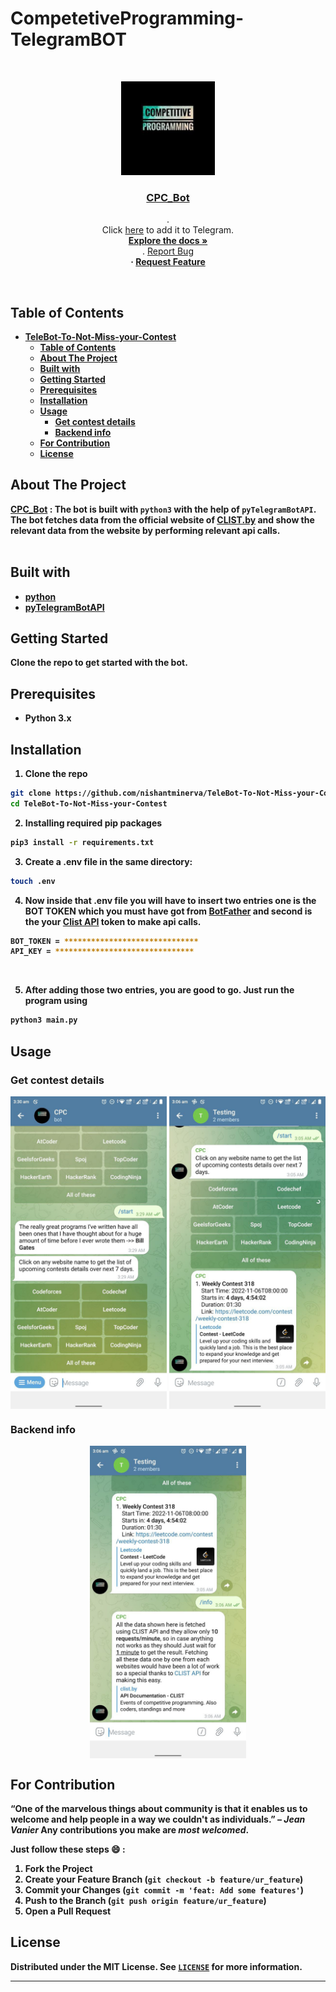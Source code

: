 # CompetetiveProgramming-TelegramBOT

<!-- PROJECT LOGO -->
<br />
<p align="center" border-radius=50%>
  <a href="https://github.com/nishantminerva/TeleBot-To-Not-Miss-your-Contest">
      <img src="./bot.jpg" alt="Logo" width="150">
  </a>
  

  <h3 align="center"><a href="https://telegram.me/contestsalert_bot">CPC_Bot</a></h3>

  <p align="center">
    .
    <br>
    Click <a href="https://telegram.me/contestsalert_bot">here</a> to add it to Telegram.
    <br />
    <a href="https://github.com/nishantminerva/TeleBot-To-Not-Miss-your-Contest"><strong>Explore the docs »</strong></a>
    <br />
    .
    <a href="https://github.com/nishantminerva/TeleBot-To-Not-Miss-your-Contest/issues">Report Bug</a>
    <b><br>·
    <a href="https://github.com/nishantminerva/TeleBot-To-Not-Miss-your-Contest/issues">Request Feature</a>
  </p>
</p>

<br />

<!-- TABLE OF CONTENTS -->
## Table of Contents
- [TeleBot-To-Not-Miss-your-Contest](#TeleBot-To-Not-Miss-your-Contestt)
  - [Table of Contents](#table-of-contents)
  - [About The Project](#about-the-project)
  - [Built with](#built-with)
  - [Getting Started](#getting-started)
  - [Prerequisites](#prerequisites)
  - [Installation](#installation)
  - [Usage](#usage)
    - [Get contest details](#get-contest-details)
    - [Backend info](#backend-info)
  - [For Contribution](#for-contribution)
  - [License](#license)


<!-- ABOUT THE PROJECT -->
## About The Project

[CPC_Bot](https://telegram.me/contestsalert_bot) :
The bot is built with `python3` with the help of `pyTelegramBotAPI`. The bot fetches data from the official website of [CLIST.by](https://clist.by) and show the relevant data from the website by performing relevant api calls.
<br><br>



## Built with

* [python](https://www.python.org/downloads/release/python-3106/)
* [pyTelegramBotAPI](https://pypi.org/project/pyTelegramBotAPI/)



<!-- GETTING STARTED -->
## Getting Started

Clone the repo to get started with the bot.

## Prerequisites

* Python 3.x

## Installation
 
1. Clone the repo
```sh
git clone https://github.com/nishantminerva/TeleBot-To-Not-Miss-your-Contest.git
cd TeleBot-To-Not-Miss-your-Contest
```
2. Installing required pip packages
```sh
pip3 install -r requirements.txt
```
3. Create a .env file in the same directory:
```sh
touch .env
```
4. Now inside that .env file you will have to insert two entries one is the BOT TOKEN which you must have got from [BotFather](https://telegram.me/BotFather) and second is the your [Clist API](https://clist.by/api/v2/doc/) token to make api calls.
```sh
BOT_TOKEN = ******************************
API_KEY = *******************************
```
<br />

5. After adding those two entries, you are good to go. Just run the program using
```sh
python3 main.py
```

<!-- USAGE EXAMPLES -->
## Usage

### Get contest details

<p align="center">
  <img align="center" src="./screenshots/quote.jpg?raw=true" alt="bot.jpg" width="250">
  <img align="center" src="./screenshots/start.jpg?raw=true" alt="bot.jpg" width="250">
</p>

### Backend info

<p align="center">
  <img align="center" src="./screenshots/info.jpg" alt="bot.jpg" width="250">
</p>


<!-- CONTRIBUTING -->
## For Contribution

“One of the marvelous things about community is that it enables us to welcome and help people in a way we couldn't as individuals.” – *Jean Vanier* 
Any contributions you make are _*most welcomed*_.

Just follow these steps :smile: : 
1. Fork the Project
2. Create your Feature Branch (`git checkout -b feature/ur_feature`)
3. Commit your Changes (`git commit -m 'feat: Add some features'`)
4. Push to the Branch (`git push origin feature/ur_feature`)
5. Open a Pull Request

<!-- LICENSE -->
## License

Distributed under the MIT License. See [`LICENSE`](./LICENSE) for more information.

****

